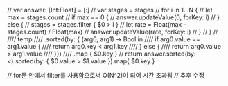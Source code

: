 //    var answer: [Int:Float] = [:]
//    var stages = stages
//    for i in 1...N {
//        let max = stages.count
//        if max == 0 {
//            answer.updateValue(0, forKey: i)
//        } else {
//            stages = stages.filter { $0 > i }
//            let rate = Float(max - stages.count) / Float(max)
//            answer.updateValue(rate, forKey: i)
//        }
//    }
//
////    temp
////        .sorted(by: { (arg0, arg1) -> Bool in
////            if arg0.value == arg1.value {
////                return arg0.key < arg1.key
////            } else {
////                return arg0.value > arg1.value
////        }})
////        .map { $0.key }
//    return answer.sorted(by: <).sorted(by: { $0.value > $1.value }).map{ $0.key }

// for문 안에서 filter를 사용함으로써 O(N^2)이 되어 시간 초과됨
// 추후 수정
